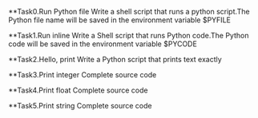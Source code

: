 **Task0.Run Python file
   Write a shell script that runs a python script.The Python file name will be saved in the environment variable $PYFILE

**Task1.Run inline
   Write a Shell script that runs Python code.The Python code will be saved in the environment variable $PYCODE

**Task2.Hello, print
  Write a Python script that prints text exactly

**Task3.Print integer
  Complete source code

**Task4.Print float
  Complete source code

**Task5.Print string
  Complete source code


